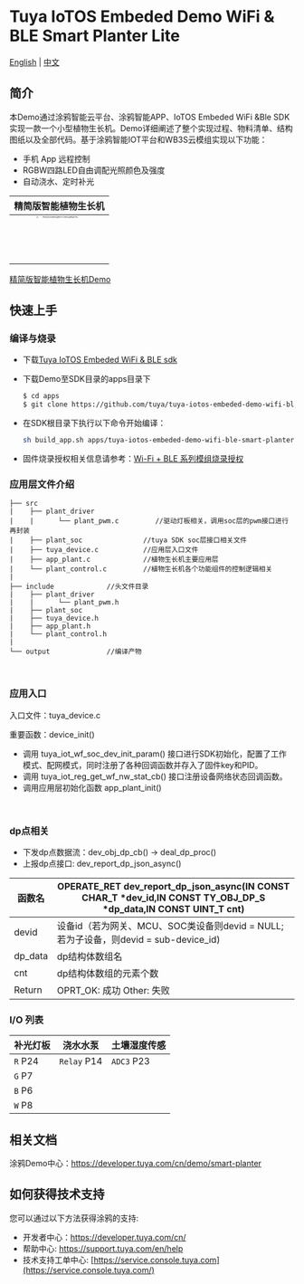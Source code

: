 # Tuya IoTOS Embeded Demo WiFi & BLE Smart Planter Lite

[English](./README.md) | [中文](./README_zh.md)

## 简介

本Demo通过涂鸦智能云平台、涂鸦智能APP、IoTOS Embeded WiFi &Ble SDK实现一款一个小型植物生长机。Demo详细阐述了整个实现过程、物料清单、结构图纸以及全部代码。基于涂鸦智能IOT平台和WB3S云模组实现以下功能：
* 手机 App 远程控制
* RGBW四路LED自由调配光照颜色及强度
* 自动浇水、定时补光

|                             精简版智能植物生长机                           |
| :----------------------------------------------------------: |
| <img src="https://images.tuyacn.com/app/Hanh/2.jpg" alt="7f02e6c5e6654a882713361ae88a679c" style="zoom:20%;" width="400"/> | 
[精简版智能植物生长机Demo](https://developer.tuya.com/cn/demo/smart-planter-lite)

## 快速上手

### 编译与烧录

+ 下载[Tuya IoTOS Embeded WiFi & BLE sdk](https://github.com/tuya/tuya-iotos-embeded-sdk-wifi-ble-bk7231t) 

+ 下载Demo至SDK目录的apps目录下 

  ```bash
  $ cd apps
  $ git clone https://github.com/tuya/tuya-iotos-embeded-demo-wifi-ble-smart-planter-lite
  ```

+ 在SDK根目录下执行以下命令开始编译：

  ```bash
  sh build_app.sh apps/tuya-iotos-embeded-demo-wifi-ble-smart-planter-lite tuya-iotos-embeded-demo-wifi-ble-smart-planter-lite 1.0.0 
  ```

+ 固件烧录授权相关信息请参考：[Wi-Fi + BLE 系列模组烧录授权](https://developer.tuya.com/cn/docs/iot/device-development/burn-and-authorization/burn-and-authorize-wifi-ble-modules/burn-and-authorize-wb-series-modules?id=Ka78f4pttsytd) 

### 应用层文件介绍

```
├── src	
|    ├── plant_driver
|    |      └── plant_pwm.c         //驱动灯板相关，调用soc层的pwm接口进行再封装
|    ├── plant_soc               //tuya SDK soc层接口相关文件
|    ├── tuya_device.c           //应用层入口文件
|    ├── app_plant.c             //植物生长机主要应用层
|    └── plant_control.c         //植物生长机各个功能组件的控制逻辑相关
|
├── include				//头文件目录
|    ├── plant_driver
|    |      └── plant_pwm.h
|    ├── plant_soc
|    ├── tuya_device.h
|    ├── app_plant.h
|    └── plant_control.h
|
└── output              //编译产物
```

<br>

### 应用入口
入口文件：tuya_device.c

重要函数：device_init()

+ 调用 tuya_iot_wf_soc_dev_init_param() 接口进行SDK初始化，配置了工作模式、配网模式，同时注册了各种回调函数并存入了固件key和PID。
+ 调用 tuya_iot_reg_get_wf_nw_stat_cb() 接口注册设备网络状态回调函数。
+ 调用应用层初始化函数 app_plant_init()

<br>

### dp点相关

+ 下发dp点数据流：dev_obj_dp_cb() -> deal_dp_proc()
+ 上报dp点接口: dev_report_dp_json_async()

|函数名 | OPERATE_RET dev_report_dp_json_async(IN CONST CHAR_T *dev_id,IN CONST TY_OBJ_DP_S *dp_data,IN CONST UINT_T cnt)|
|	---|---|
|    devid | 设备id（若为网关、MCU、SOC类设备则devid = NULL;若为子设备，则devid = sub-device_id)|
|    dp_data | dp结构体数组名|
|    cnt |dp结构体数组的元素个数|
|    Return    |  OPRT_OK: 成功  Other: 失败 |

### I/O 列表

|补光灯板|浇水水泵|土壤湿度传感|
| --- | --- | --- |
|`R` P24|`Relay` P14|`ADC3` P23|
|`G` P7|||
|`B` P6|||
|`W` P8|||



## 相关文档

涂鸦Demo中心：https://developer.tuya.com/cn/demo/smart-planter



## 如何获得技术支持

您可以通过以下方法获得涂鸦的支持:

- 开发者中心：https://developer.tuya.com/cn/
- 帮助中心: https://support.tuya.com/en/help
- 技术支持工单中心: [https://service.console.tuya.com](https://service.console.tuya.com/)






